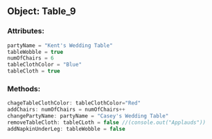 ## Object: Table_9

### Attributes:

```Javascript
partyName = "Kent's Wedding Table"
tableWobble = true
numOfChairs = 6
tableClothColor = "Blue"
tableCloth = true
```

### Methods:

```Javascript
chageTableClothColor: tableClothColor="Red"
addChairs: numOfChairs = numOfChairs++
changePartyName: partyName = "Casey's Wedding Table"
removeTableCloth: tableCLoth = false //(console.out("Applauds"))
addNapkinUnderLeg: tableWobble = false
```
